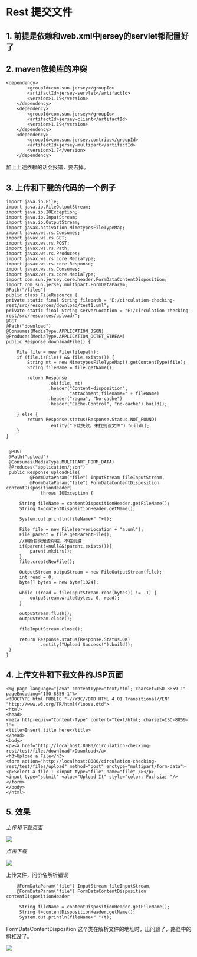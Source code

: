 # Rest 提交文件
## 1. 前提是依赖和web.xml中jersey的servlet都配置好了
## 2. maven依赖库的冲突

	<dependency>
			<groupId>com.sun.jersey</groupId>
			<artifactId>jersey-servlet</artifactId>
			<version>1.19</version>
		</dependency>
		<dependency>
			<groupId>com.sun.jersey</groupId>
			<artifactId>jersey-client</artifactId>
			<version>1.19</version>
		</dependency>
		<dependency>
			<groupId>com.sun.jersey.contribs</groupId>
			<artifactId>jersey-multipart</artifactId>
			<version>1.7</version>
		</dependency>
加上上述依赖的话会报错，要去掉。
## 3. 上传和下载的代码的一个例子

	import java.io.File;
	import java.io.FileOutputStream;
	import java.io.IOException;
	import java.io.InputStream;
	import java.io.OutputStream;
	import javax.activation.MimetypesFileTypeMap;
	import javax.ws.rs.Consumes;
	import javax.ws.rs.GET;
	import javax.ws.rs.POST;
	import javax.ws.rs.Path;
	import javax.ws.rs.Produces;
	import javax.ws.rs.core.MediaType;
	import javax.ws.rs.core.Response;
	import javax.ws.rs.Consumes;
	import javax.ws.rs.core.MediaType;
	import com.sun.jersey.core.header.FormDataContentDisposition;
	import com.sun.jersey.multipart.FormDataParam;
	@Path("/files")
	public class FileResource {
	private static final String filepath = "E:/circulation-checking-rest/src/resources/download/test1.uml";
	private static final String serverLocation = "E:/circulation-checking-rest/src/resources/upload/";
	@GET
	@Path("download")
	@Consumes(MediaType.APPLICATION_JSON)
	@Produces(MediaType.APPLICATION_OCTET_STREAM)
	public Response downloadFile() {

	    File file = new File(filepath);
	    if (file.isFile() && file.exists()) {
	        String mt = new MimetypesFileTypeMap().getContentType(file);
	        String fileName = file.getName();

	        return Response
	                .ok(file, mt)
	                .header("Content-disposition",
	                        "attachment;filename=" + fileName)
	                .header("ragma", "No-cache")
	                .header("Cache-Control", "no-cache").build();

	    } else {
	        return Response.status(Response.Status.NOT_FOUND)
	                .entity("下载失败，未找到该文件").build();
	    }
	}
	
	
	 @POST
	 @Path("upload")
	 @Consumes(MediaType.MULTIPART_FORM_DATA)
	 @Produces("application/json")
	 public Response uploadFile(
	         @FormDataParam("file") InputStream fileInputStream,
	         @FormDataParam("file") FormDataContentDisposition contentDispositionHeader) 
	             throws IOException {

	     String fileName = contentDispositionHeader.getFileName();
	     String t=contentDispositionHeader.getName();

	     System.out.println(fileName+" "+t);

	     File file = new File(serverLocation + "a.uml"); 
	     File parent = file.getParentFile(); 
	     //判断目录是否存在，不在创建 
	     if(parent!=null&&!parent.exists()){ 
	         parent.mkdirs(); 
	     } 
	     file.createNewFile(); 

	     OutputStream outpuStream = new FileOutputStream(file);
	     int read = 0;
	     byte[] bytes = new byte[1024];

	     while ((read = fileInputStream.read(bytes)) != -1) {
	         outpuStream.write(bytes, 0, read);
	     }

	     outpuStream.flush();
	     outpuStream.close();

	     fileInputStream.close();

	     return Response.status(Response.Status.OK)
	             .entity("Upload Success!").build();
	 }
	}

## 4. 上传文件和下载文件的JSP页面

	<%@ page language="java" contentType="text/html; charset=ISO-8859-1"
    pageEncoding="ISO-8859-1"%>
	<!DOCTYPE html PUBLIC "-//W3C//DTD HTML 4.01 Transitional//EN" "http://www.w3.org/TR/html4/loose.dtd">
	<html>
	<head>
	<meta http-equiv="Content-Type" content="text/html; charset=ISO-8859-1">
	<title>Insert title here</title>
	</head>
	<body>
	<p><a href="http://localhost:8080/circulation-checking-rest/test/files/download">Download</a>
	<h3>Upload a File</h3>
	<form action="http://localhost:8080/circulation-checking-rest/test/files/upload" method="post" enctype="multipart/form-data">
    <p>Select a file : <input type="file" name="file" /></p>
    <input type="submit" value="Upload It" style="color: Fuchsia; "/>
	</form>
	</body>
	</html>

## 5. 效果

*上传和下载页面*


![](http://i.imgur.com/jZlt0Rf.png)


*点击下载*


![](http://i.imgur.com/Zf3dszB.png) 


上传文件，问价名解析错误

		@FormDataParam("file") InputStream fileInputStream,
	    @FormDataParam("file") FormDataContentDisposition contentDispositionHeader
	     
		 String fileName = contentDispositionHeader.getFileName();
	     String t=contentDispositionHeader.getName();
	     System.out.println(fileName+" "+t);

FormDataContentDisposition 这个类在解析文件的地址时，出问题了，路径中的斜杠没了。

![](http://i.imgur.com/TPdyo06.png)